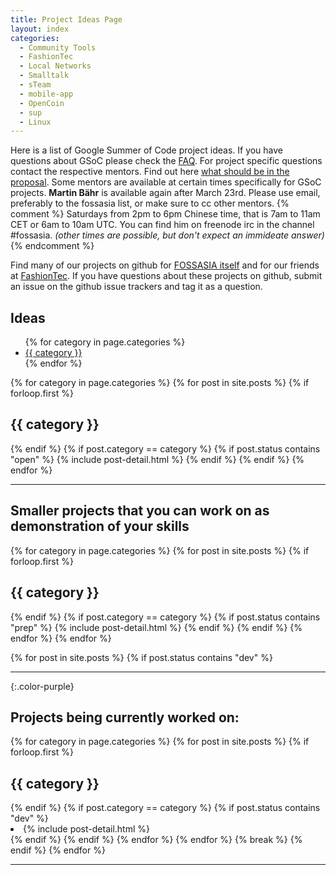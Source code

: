 ```yaml
---
title: Project Ideas Page
layout: index
categories:
  - Community Tools
  - FashionTec
  - Local Networks
  - Smalltalk
  - sTeam
  - mobile-app
  - OpenCoin
  - sup
  - Linux
---
```


Here is a list of Google Summer of Code project ideas. If you have questions about GSoC please check the [FAQ](http://www.google-melange.com/gsoc/document/show/gsoc_program/google/gsoc2015/help_page). For project specific questions contact the respective mentors. Find out here [what should be in the proposal](gsoc-faq.html). Some mentors are available at certain times specifically for GSoC projects. **Martin Bähr** is available again after March 23rd. Please use email, preferably to the fossasia list, or make sure to cc other mentors. {% comment %} Saturdays from 2pm to 6pm Chinese time, that is 7am to 11am CET or 6am to 10am UTC. You can find him on freenode irc in the channel #fossasia. _(other times are possible, but don't expect an immideate answer)_{% endcomment %}

Find many of our projects on github for [FOSSASIA itself](http://github.com/fossasia/) and for our friends at [FashionTec](https://github.com/fashiontec/). If you have questions about these projects on github, submit an issue on the github issue trackers and tag it as a question.

<div class="project-contents">
  <h2>Ideas</h2>
  <ul>
    {% for category in page.categories %}
    <li>
      <a href="#{{ category }}">{{ category }}</a>
    </li>
    {% endfor %}
   </ul>
</div>

  {% for category in page.categories %}
    {% for post in site.posts %}
      {% if forloop.first %}
        <h2 id="{{ category }}" class="project-category">{{ category }}</h2>
      {% endif %}
      {% if post.category == category %}
        {% if post.status contains "open" %}
          {% include post-detail.html %}
        {% endif %}
      {% endif %}
    {% endfor %}

* * *

## Smaller projects that you can work on as demonstration of your skills

  {% for category in page.categories %}
    {% for post in site.posts %}
      {% if forloop.first %}
        <h2 id="{{ category }}" class="project-category">{{ category }}</h2>
      {% endif %}
      {% if post.category == category %}
        {% if post.status contains "prep" %}
          {% include post-detail.html %}
        {% endif %}
      {% endif %}
    {% endfor %}
  {% endfor %}

  {% for post in site.posts %}
    {% if post.status contains "dev" %}
* * *

{:.color-purple}
## Projects being currently worked on:

  {% for category in page.categories %}
    {% for post in site.posts %}
      {% if forloop.first %}
        <h2 id="{{ category }}" class="project-category">{{ category }}</h2>
      {% endif %}
      {% if post.category == category %}
        {% if post.status contains "dev" %}
          <li>{% include post-detail.html %}</li>
        {% endif %}
      {% endif %}
    {% endfor %}
  {% endfor %}
      {% break %}
    {% endif %}
  {% endfor %}

* * *
